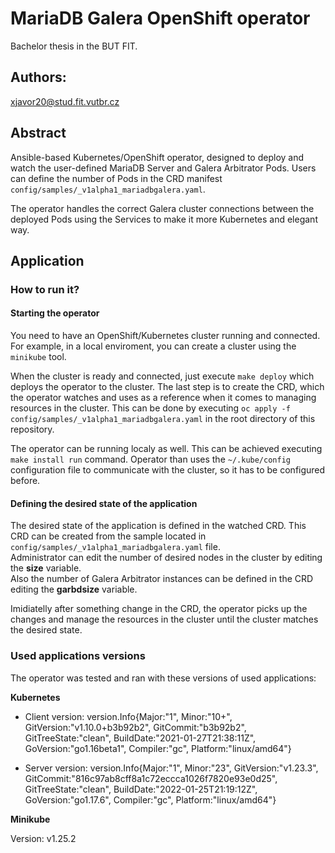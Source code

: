 # MariaDB Galera OpenShift operator
Bachelor thesis in the BUT FIT.

## Authors: 
xjavor20@stud.fit.vutbr.cz  

## Abstract
Ansible-based Kubernetes/OpenShift operator, designed to deploy and watch the user-defined MariaDB Server and Galera Arbitrator Pods.
Users can define the number of Pods in the CRD manifest ``config/samples/_v1alpha1_mariadbgalera.yaml``.

The operator handles the correct Galera cluster connections between the deployed Pods using the Services to make it more Kubernetes and elegant way.

## Application
### How to run it?
#### Starting the operator ####
You need to have an OpenShift/Kubernetes cluster running and connected. For example, in a local enviroment, you can create a cluster using the ``minikube`` tool.

When the cluster is ready and connected, just execute ``make deploy`` which deploys the operator to the cluster.
The last step is to create the CRD, which the operator watches and uses as a reference when it comes to managing resources in the cluster. This can be done by executing ``oc apply -f config/samples/_v1alpha1_mariadbgalera.yaml`` in the root directory of this repository.

The operator can be running localy as well. This can be achieved executing ``make install run`` command. Operator than uses the ``~/.kube/config`` configuration file to communicate with the cluster, so it has to be configured before.

#### Defining the desired state of the application ####
The desired state of the application is defined in the watched CRD. This CRD can be created from the sample located in ``config/samples/_v1alpha1_mariadbgalera.yaml`` file.  
Administrator can edit the number of desired nodes in the cluster by editing the **size** variable.  
Also the number of Galera Arbitrator instances can be defined in the CRD editing the **garbdsize** variable.

Imidiatelly after something change in the CRD, the operator picks up the changes and manage the resources in the cluster until the cluster matches the desired state.

### Used applications versions
The operator was tested and ran with these versions of used applications:

**Kubernetes** 

- Client version: version.Info{Major:"1", Minor:"10+", GitVersion:"v1.10.0+b3b92b2", GitCommit:"b3b92b2", GitTreeState:"clean", BuildDate:"2021-01-27T21:38:11Z", GoVersion:"go1.16beta1", Compiler:"gc", Platform:"linux/amd64"}

- Server version: version.Info{Major:"1", Minor:"23", GitVersion:"v1.23.3", GitCommit:"816c97ab8cff8a1c72eccca1026f7820e93e0d25", GitTreeState:"clean", BuildDate:"2022-01-25T21:19:12Z", GoVersion:"go1.17.6", Compiler:"gc", Platform:"linux/amd64"}

**Minikube**

Version: v1.25.2
